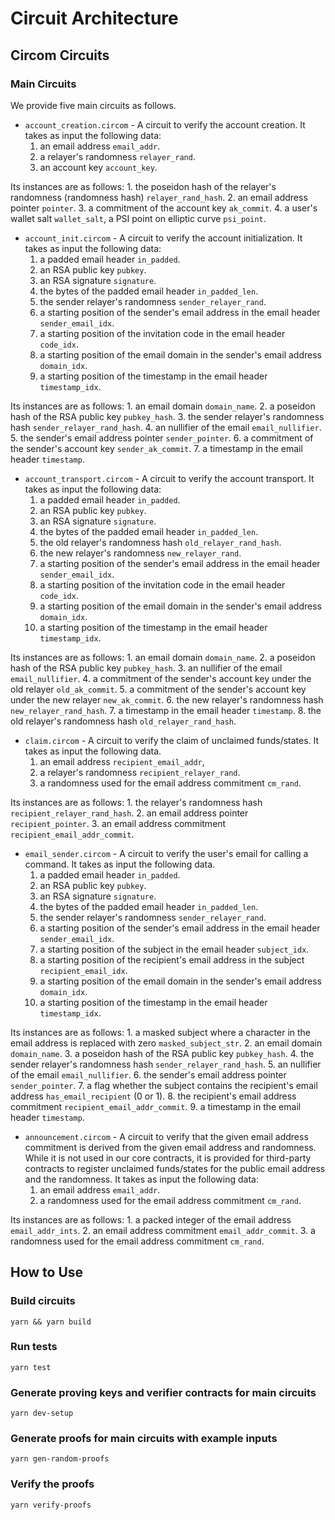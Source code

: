 # Circuit Architecture
## Circom Circuits
### Main Circuits

We provide five main circuits as follows.

- `account_creation.circom` - A circuit to verify the account creation. It takes as input the following data:
    1. an email address `email_addr`.
    2. a relayer's randomness `relayer_rand`.
    3. an account key `account_key`. 

Its instances are as follows:
    1. the poseidon hash of the relayer's randomness (randomness hash) `relayer_rand_hash`.
    2. an email address pointer `pointer`.
    3. a commitment of the account key `ak_commit`.
    4. a user's wallet salt `wallet_salt`, a PSI point on elliptic curve `psi_point`.

- `account_init.circom` - A circuit to verify the account initialization. It takes as input the following data:
    1. a padded email header `in_padded`.
    2. an RSA public key `pubkey`.
    3. an RSA signature `signature`.
    4. the bytes of the padded email header `in_padded_len`.
    5. the sender relayer's randomness `sender_relayer_rand`.
    6. a starting position of the sender's email address in the email header `sender_email_idx`.
    7. a starting position of the invitation code in the email header `code_idx`.
    8. a starting position of the email domain in the sender's email address `domain_idx`.
    9. a starting position of the timestamp in the email header `timestamp_idx`.

Its instances are as follows:
    1. an email domain `domain_name`.
    2. a poseidon hash of the RSA public key `pubkey_hash`.
    3. the sender relayer's randomness hash `sender_relayer_rand_hash`.
    4. an nullifier of the email `email_nullifier`.
    5. the sender's email address pointer `sender_pointer`.
    6. a commitment of the sender's account key `sender_ak_commit`.
    7. a timestamp in the email header `timestamp`.

- `account_transport.circom` - A circuit to verify the account transport. It takes as input the following data:
    1. a padded email header `in_padded`.
    2. an RSA public key `pubkey`.
    3. an RSA signature `signature`.
    4. the bytes of the padded email header `in_padded_len`.
    5. the old relayer's randomness hash `old_relayer_rand_hash`.
    6. the new relayer's randomness `new_relayer_rand`.
    7. a starting position of the sender's email address in the email header `sender_email_idx`.
    8. a starting position of the invitation code in the email header `code_idx`.
    9. a starting position of the email domain in the sender's email address `domain_idx`.
    10. a starting position of the timestamp in the email header `timestamp_idx`.

Its instances are as follows:
    1. an email domain `domain_name`.
    2. a poseidon hash of the RSA public key `pubkey_hash`.
    3. an nullifier of the email `email_nullifier`.
    4. a commitment of the sender's account key under the old relayer `old_ak_commit`.
    5. a commitment of the sender's account key under the new relayer `new_ak_commit`.
    6. the new relayer's randomness hash `new_relayer_rand_hash`.
    7. a timestamp in the email header `timestamp`.
    8. the old relayer's randomness hash `old_relayer_rand_hash`.

- `claim.circom` - A circuit to verify the claim of unclaimed funds/states. It takes as input the following data.
    1. an email address `recipient_email_addr`,
    2. a relayer's randomness `recipient_relayer_rand`.
    3. a randomness used for the email address commitment `cm_rand`.

Its instances are as follows:
    1. the relayer's randomness hash `recipient_relayer_rand_hash`.
    2. an email address pointer `recipient_pointer`.
    3. an email address commitment `recipient_email_addr_commit`.

- `email_sender.circom` - A circuit to verify the user's email for calling a command. It takes as input the following data.
    1. a padded email header `in_padded`.
    2. an RSA public key `pubkey`.
    3. an RSA signature `signature`.
    4. the bytes of the padded email header `in_padded_len`.
    5. the sender relayer's randomness `sender_relayer_rand`.
    6. a starting position of the sender's email address in the email header `sender_email_idx`.
    7. a starting position of the subject in the email header `subject_idx`.
    8. a starting position of the recipient's email address in the subject `recipient_email_idx`.
    9. a starting position of the email domain in the sender's email address `domain_idx`.
    10. a starting position of the timestamp in the email header `timestamp_idx`.

Its instances are as follows:
    1. a masked subject where a character in the email address is replaced with zero  `masked_subject_str`.
    2. an email domain `domain_name`.
    3. a poseidon hash of the RSA public key `pubkey_hash`.
    4. the sender relayer's randomness hash `sender_relayer_rand_hash`.
    5. an nullifier of the email `email_nullifier`.
    6. the sender's email address pointer `sender_pointer`.
    7. a flag whether the subject contains the recipient's email address `has_email_recipient` (0 or 1).
    8. the recipient's email address commitment `recipient_email_addr_commit`.
    9. a timestamp in the email header `timestamp`.

- `announcement.circom` - A circuit to verify that the given email address commitment is derived from the given email address and randomness. While it is not used in our core contracts, it is provided for third-party contracts to register unclaimed funds/states for the public email address and the randomness. It takes as input the following data:
    1. an email address `email_addr`.
    2. a randomness used for the email address commitment `cm_rand`.
    
Its instances are as follows:
    1. a packed integer of the email address `email_addr_ints`.
    2. an email address commitment `email_addr_commit`.
    3. a randomness used for the email address commitment `cm_rand`.

## How to Use
### Build circuits
`yarn && yarn build`

### Run tests
`yarn test`

### Generate proving keys and verifier contracts for main circuits
`yarn dev-setup`

### Generate proofs for main circuits with example inputs
`yarn gen-random-proofs`

### Verify the proofs
`yarn verify-proofs`